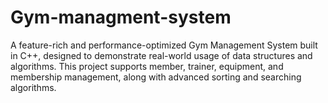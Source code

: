 # Gym-managment-system
A feature-rich and performance-optimized Gym Management System built in C++, designed to demonstrate real-world usage of data structures and algorithms. This project supports member, trainer, equipment, and membership management, along with advanced sorting and searching algorithms.
